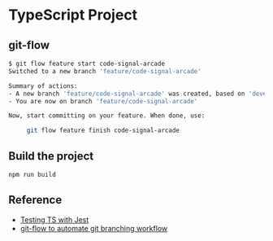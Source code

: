 # TypeScript Project

## git-flow

```bash
$ git flow feature start code-signal-arcade
Switched to a new branch 'feature/code-signal-arcade'

Summary of actions:
- A new branch 'feature/code-signal-arcade' was created, based on 'develop'
- You are now on branch 'feature/code-signal-arcade'

Now, start committing on your feature. When done, use:

     git flow feature finish code-signal-arcade

```

## Build the project
```bash
npm run build
```

## Reference
- [Testing TS with Jest](https://itnext.io/testing-with-jest-in-typescript-cc1cd0095421)
- [git-flow to automate git branching workflow](https://jeffkreeftmeijer.com/git-flow/)
